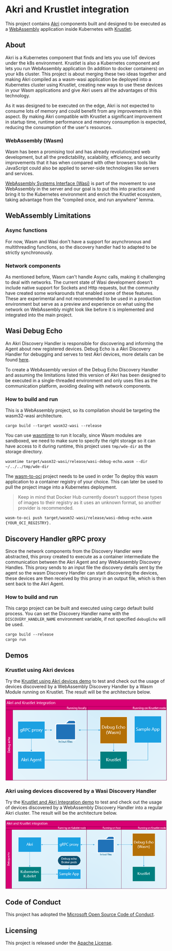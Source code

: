 # Akri and Krustlet integration
This project contains [Akri](https://github.com/deislabs/akri) components built and designed to be executed as a [WebAssembly](https://webassembly.org/) application inside Kubernetes with [Krustlet](https://github.com/deislabs/krustlet).

## About

Akri is a Kubernetes component that finds and lets you use IoT devices under the k8s environment. Krustlet is also a Kubernetes component and lets you run WebAssembly application (In addition to docker containers) on your k8s cluster. This project is about merging these two ideas together and making Akri compiled as a wasm-wasi application be deployed into a Kubernetes cluster using Krustlet, creating new ways to use these devices in your Wasm applications and give Akri users all the advantages of this technology.

As it was designed to be executed on the edge, Akri is not expected to consume lots of memory and could benefit from any improvements in this aspect. By making Akri compatible with Krustlet a significant improvement in startup time, runtime performance and memory consumption is expected, reducing the consumption of the user's resources.

### WebAssembly (Wasm)

Wasm has been a promising tool and has already revolutionized web development, but all the predictability, scalability, efficiency, and security improvements that it has when compared with other browsers tools like JavaScript could also be applied to server-side technologies like servers and services. 

[WebAssembly Systems Interface (Wasi)](https://wasi.dev/) is part of the movement to use WebAssembly in the server and our goal is to put this into practice and bring it to the Kubernetes environment and enrich the Krustlet ecosystem, taking advantage from the “compiled once, and run anywhere” lemma.

## WebAssembly Limitations

### Async functions

For now, Wasm and Wasi don't have a support for asynchronous and multithreading functions, so the discovery handler had to adapted to be strictly synchronously.

### Network components

As mentioned before, Wasm can't handle Async calls, making it challenging to deal with networks. The current state of Wasi development doesn’t include native support for Sockets and Http requests, but the community have created some workarounds that enabled some of these features. These are experimental and not recommended to be used in a production environment but serve as a preview and experience on what using the network on WebAssembly might look like before it is implemented and integrated into the main project.

## Wasi Debug Echo
An Akri Discovery Handler is responsible for discovering and informing the Agent about new registered devices. Debug Echo is a Akri Discovery Handler for debugging and serves to test Akri devices, more details can be found [here](https://github.com/deislabs/akri/blob/main/docs/debug-echo-configuration.md).

To create a WebAssembly version of the Debug Echo Discovery Handler and assuming the limitations listed this version of Akri has been designed to be executed in a single-threaded environment and only uses files as the communication platform, avoiding dealing with network components.

### How to build and run

This is a WebAssembly project, so its compilation should be targeting the wasm32-wasi architecture.

```
cargo build --target wasm32-wasi --release
```

You can use [wasmtime](https://wasmtime.dev/) to run it locally, since Wasm modules are sandboxed, we need to make sure to specify the right storage so it can have access to it during runtime, this project uses `tmp/wde-dir` as the storage directory.

```
wasmtime target/wasm32-wasi/release/wasi-debug-echo.wasm --dir ~/../../tmp/wde-dir 
```

The [wasm-to-oci](https://github.com/engineerd/wasm-to-oci) project needs to be used in order To deploy this wasm application to a container registry of your choice. This can later be used to pull the project image into a Kubernetes deployment.
> Keep in mind that Docker Hub currently doesn’t support these types of images to their registry as it uses an unknown format, so another provider is recommended.

```
wasm-to-oci push target/wasm32-wasi/release/wasi-debug-echo.wasm {YOUR_OCI_REGISTRY}.
```

## Discovery Handler gRPC proxy
Since the network components from the Discovery Handler were abstracted, this proxy created to execute as a container intermediate the communication between the Akri Agent and any WebAssembly Discovery Handles. This proxy sends to an input file the discovery details sent by the agent so the wasm Discovery Handler can start discovering the devices, these devices are then received by this proxy in an output file, which is then sent back to the Akri Agent.

### How to build and run

This cargo project can be built and executed using cargo default build process.
You can set the Discovery Handler name with the `DISCOVERY_HANDLER_NAME` environment variable, if not specified `debugEcho` will be used.

```
cargo build --release
cargo run
```

## Demos

### Krustlet using Akri devices
Try the [Krustlet using Akri devices demo](./demo-kubelet.md) to test and check out the usage of devices discovered by a WebAssembly Discovery Handler by a Wasm Module running on Krustlet. The result will be the architecture below.

<img src="./KrustletUsingAkriDevicesDesign.png" alt="Krustlet integration architecture" style="padding-bottom: 10px padding-top: 10px;
margin-right: auto; display: block; margin-left: auto;"/>

### Akri using devices discovered by a Wasi Discovery Handler
Try the [Krustlet and Akri Integration demo](./demo-kubelet.md) to test and check out the usage of devices discovered by a WebAssembly Discovery Handler into a regular Akri cluster. The result will be the architecture below.

<img src="./AkriUsingKrustletDevicesDesign.png" alt="Krustlet integration architecture" style="padding-bottom: 10px padding-top: 10px;
margin-right: auto; display: block; margin-left: auto;"/>

## Code of Conduct

This project has adopted the [Microsoft Open Source Code of Conduct](./CODE_OF_CONDUCT.md).

## Licensing
This project is released under the [Apache License](./LICENSE).
